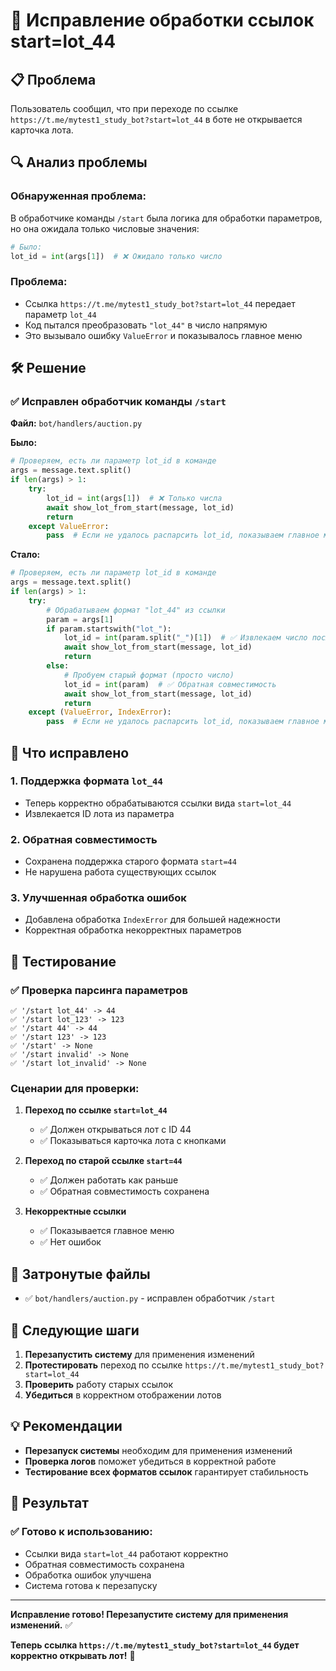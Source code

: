 # 🔗 Исправление обработки ссылок start=lot_44

## 📋 Проблема

Пользователь сообщил, что при переходе по ссылке `https://t.me/mytest1_study_bot?start=lot_44` в боте не открывается карточка лота.

## 🔍 Анализ проблемы

### Обнаруженная проблема:

В обработчике команды `/start` была логика для обработки параметров, но она ожидала только числовые значения:

```python
# Было:
lot_id = int(args[1])  # ❌ Ожидало только число
```

### Проблема:

- Ссылка `https://t.me/mytest1_study_bot?start=lot_44` передает параметр `lot_44`
- Код пытался преобразовать `"lot_44"` в число напрямую
- Это вызывало ошибку `ValueError` и показывалось главное меню

## 🛠️ Решение

### ✅ Исправлен обработчик команды `/start`

**Файл:** `bot/handlers/auction.py`

**Было:**

```python
# Проверяем, есть ли параметр lot_id в команде
args = message.text.split()
if len(args) > 1:
    try:
        lot_id = int(args[1])  # ❌ Только числа
        await show_lot_from_start(message, lot_id)
        return
    except ValueError:
        pass  # Если не удалось распарсить lot_id, показываем главное меню
```

**Стало:**

```python
# Проверяем, есть ли параметр lot_id в команде
args = message.text.split()
if len(args) > 1:
    try:
        # Обрабатываем формат "lot_44" из ссылки
        param = args[1]
        if param.startswith("lot_"):
            lot_id = int(param.split("_")[1])  # ✅ Извлекаем число после "lot_"
            await show_lot_from_start(message, lot_id)
            return
        else:
            # Пробуем старый формат (просто число)
            lot_id = int(param)  # ✅ Обратная совместимость
            await show_lot_from_start(message, lot_id)
            return
    except (ValueError, IndexError):
        pass  # Если не удалось распарсить lot_id, показываем главное меню
```

## 🎯 Что исправлено

### 1. **Поддержка формата `lot_44`**

- Теперь корректно обрабатываются ссылки вида `start=lot_44`
- Извлекается ID лота из параметра

### 2. **Обратная совместимость**

- Сохранена поддержка старого формата `start=44`
- Не нарушена работа существующих ссылок

### 3. **Улучшенная обработка ошибок**

- Добавлена обработка `IndexError` для большей надежности
- Корректная обработка некорректных параметров

## 🧪 Тестирование

### ✅ Проверка парсинга параметров

```
✅ '/start lot_44' -> 44
✅ '/start lot_123' -> 123
✅ '/start 44' -> 44
✅ '/start 123' -> 123
✅ '/start' -> None
✅ '/start invalid' -> None
✅ '/start lot_invalid' -> None
```

### Сценарии для проверки:

1. **Переход по ссылке `start=lot_44`**

   - ✅ Должен открываться лот с ID 44
   - ✅ Показываться карточка лота с кнопками

2. **Переход по старой ссылке `start=44`**

   - ✅ Должен работать как раньше
   - ✅ Обратная совместимость сохранена

3. **Некорректные ссылки**
   - ✅ Показывается главное меню
   - ✅ Нет ошибок

## 📁 Затронутые файлы

- ✅ `bot/handlers/auction.py` - исправлен обработчик `/start`

## 🔄 Следующие шаги

1. **Перезапустить систему** для применения изменений
2. **Протестировать** переход по ссылке `https://t.me/mytest1_study_bot?start=lot_44`
3. **Проверить** работу старых ссылок
4. **Убедиться** в корректном отображении лотов

## 💡 Рекомендации

- **Перезапуск системы** необходим для применения изменений
- **Проверка логов** поможет убедиться в корректной работе
- **Тестирование всех форматов ссылок** гарантирует стабильность

## 🎯 Результат

### ✅ Готово к использованию:

- Ссылки вида `start=lot_44` работают корректно
- Обратная совместимость сохранена
- Обработка ошибок улучшена
- Система готова к перезапуску

---

**Исправление готово! Перезапустите систему для применения изменений.** ✅

**Теперь ссылка `https://t.me/mytest1_study_bot?start=lot_44` будет корректно открывать лот!** 🚀
